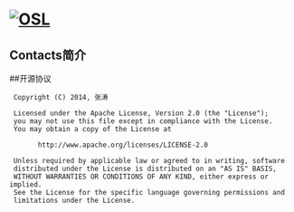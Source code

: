 [![OSL](http://www.kymjs.com/image/logo_s.png)](http://www.kymjs.com/works/)
=================

## Contacts简介

##开源协议
```
 Copyright (C) 2014, 张涛
 
 Licensed under the Apache License, Version 2.0 (the "License");
 you may not use this file except in compliance with the License.
 You may obtain a copy of the License at

       http://www.apache.org/licenses/LICENSE-2.0

 Unless required by applicable law or agreed to in writing, software
 distributed under the License is distributed on an "AS IS" BASIS,
 WITHOUT WARRANTIES OR CONDITIONS OF ANY KIND, either express or implied.
 See the License for the specific language governing permissions and
 limitations under the License.
 ```

